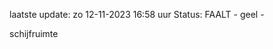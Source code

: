 laatste update: 
zo 12-11-2023 16:58   uur 
Status: FAALT - geel - 
<div class="service Y">schijfruimte</div>